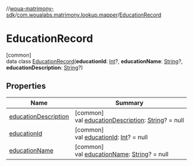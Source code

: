 //[woua-matrimony-sdk](../../../index.md)/[com.woualabs.matrimony.lookup.mapper](../index.md)/[EducationRecord](index.md)

# EducationRecord

[common]\
data class [EducationRecord](index.md)(**educationId**: [Int](https://kotlinlang.org/api/latest/jvm/stdlib/kotlin/-int/index.html)?, **educationName**: [String](https://kotlinlang.org/api/latest/jvm/stdlib/kotlin/-string/index.html)?, **educationDescription**: [String](https://kotlinlang.org/api/latest/jvm/stdlib/kotlin/-string/index.html)?)

## Properties

| Name | Summary |
|---|---|
| [educationDescription](education-description.md) | [common]<br>val [educationDescription](education-description.md): [String](https://kotlinlang.org/api/latest/jvm/stdlib/kotlin/-string/index.html)? = null |
| [educationId](education-id.md) | [common]<br>val [educationId](education-id.md): [Int](https://kotlinlang.org/api/latest/jvm/stdlib/kotlin/-int/index.html)? = null |
| [educationName](education-name.md) | [common]<br>val [educationName](education-name.md): [String](https://kotlinlang.org/api/latest/jvm/stdlib/kotlin/-string/index.html)? = null |
